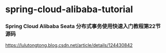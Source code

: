 # spring-cloud-alibaba-tutorial
### Spring Cloud Alibaba Seata 分布式事务使用快速入门教程第22节源码
https://lulutongtong.blog.csdn.net/article/details/124430842
